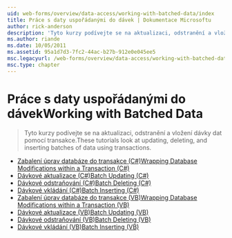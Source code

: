 ```yaml
---
uid: web-forms/overview/data-access/working-with-batched-data/index
title: Práce s daty uspořádanými do dávek | Dokumentace Microsoftu
author: rick-anderson
description: 'Tyto kurzy podívejte se na aktualizaci, odstranění a vložení dávky dat pomocí transakce.'
ms.author: riande
ms.date: 10/05/2011
ms.assetid: 95a1d7d3-7fc2-44ac-b27b-912e0e045ee5
msc.legacyurl: /web-forms/overview/data-access/working-with-batched-data
msc.type: chapter
---
```

<a name="working-with-batched-data"></a><span data-ttu-id="44ff2-103">Práce s daty uspořádanými do dávek</span><span class="sxs-lookup"><span data-stu-id="44ff2-103">Working with Batched Data</span></span>
====================
> <span data-ttu-id="44ff2-104">Tyto kurzy podívejte se na aktualizaci, odstranění a vložení dávky dat pomocí transakce.</span><span class="sxs-lookup"><span data-stu-id="44ff2-104">These tutorials look at updating, deleting, and inserting batches of data using transactions.</span></span>


- [<span data-ttu-id="44ff2-105">Zabalení úprav databáze do transakce (C#)</span><span class="sxs-lookup"><span data-stu-id="44ff2-105">Wrapping Database Modifications within a Transaction (C#)</span></span>](wrapping-database-modifications-within-a-transaction-cs.md)
- [<span data-ttu-id="44ff2-106">Dávkové aktualizace (C#)</span><span class="sxs-lookup"><span data-stu-id="44ff2-106">Batch Updating (C#)</span></span>](batch-updating-cs.md)
- [<span data-ttu-id="44ff2-107">Dávkové odstraňování (C#)</span><span class="sxs-lookup"><span data-stu-id="44ff2-107">Batch Deleting (C#)</span></span>](batch-deleting-cs.md)
- [<span data-ttu-id="44ff2-108">Dávkové vkládání (C#)</span><span class="sxs-lookup"><span data-stu-id="44ff2-108">Batch Inserting (C#)</span></span>](batch-inserting-cs.md)
- [<span data-ttu-id="44ff2-109">Zabalení úprav databáze do transakce (VB)</span><span class="sxs-lookup"><span data-stu-id="44ff2-109">Wrapping Database Modifications within a Transaction (VB)</span></span>](wrapping-database-modifications-within-a-transaction-vb.md)
- [<span data-ttu-id="44ff2-110">Dávkové aktualizace (VB)</span><span class="sxs-lookup"><span data-stu-id="44ff2-110">Batch Updating (VB)</span></span>](batch-updating-vb.md)
- [<span data-ttu-id="44ff2-111">Dávkové odstraňování (VB)</span><span class="sxs-lookup"><span data-stu-id="44ff2-111">Batch Deleting (VB)</span></span>](batch-deleting-vb.md)
- [<span data-ttu-id="44ff2-112">Dávkové vkládání (VB)</span><span class="sxs-lookup"><span data-stu-id="44ff2-112">Batch Inserting (VB)</span></span>](batch-inserting-vb.md)
